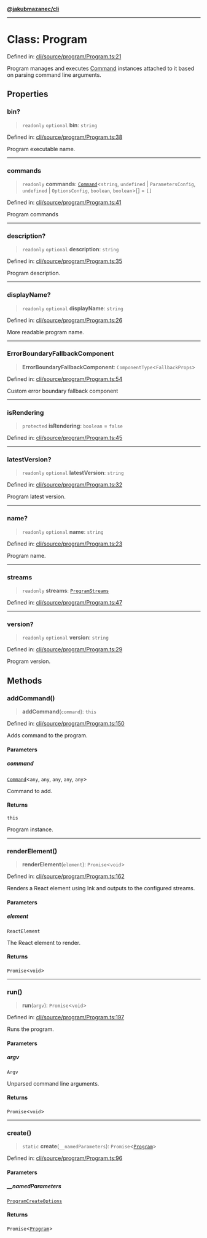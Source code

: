 [**@jakubmazanec/cli**](../README.md)

---

# Class: Program

Defined in:
[cli/source/program/Program.ts:21](https://github.com/jakubmazanec/tools/blob/dcfb3b06be051bf99e23e7e35174b07af0f0fddd/packages/cli/source/program/Program.ts#L21)

Program manages and executes [Command](Command.md) instances attached to it based on parsing command
line arguments.

## Properties

### bin?

> `readonly` `optional` **bin**: `string`

Defined in:
[cli/source/program/Program.ts:38](https://github.com/jakubmazanec/tools/blob/dcfb3b06be051bf99e23e7e35174b07af0f0fddd/packages/cli/source/program/Program.ts#L38)

Program executable name.

---

### commands

> `readonly` **commands**: [`Command`](Command.md)\<`string`, `undefined` \| `ParametersConfig`,
> `undefined` \| `OptionsConfig`, `boolean`, `boolean`\>[] = `[]`

Defined in:
[cli/source/program/Program.ts:41](https://github.com/jakubmazanec/tools/blob/dcfb3b06be051bf99e23e7e35174b07af0f0fddd/packages/cli/source/program/Program.ts#L41)

Program commands

---

### description?

> `readonly` `optional` **description**: `string`

Defined in:
[cli/source/program/Program.ts:35](https://github.com/jakubmazanec/tools/blob/dcfb3b06be051bf99e23e7e35174b07af0f0fddd/packages/cli/source/program/Program.ts#L35)

Program description.

---

### displayName?

> `readonly` `optional` **displayName**: `string`

Defined in:
[cli/source/program/Program.ts:26](https://github.com/jakubmazanec/tools/blob/dcfb3b06be051bf99e23e7e35174b07af0f0fddd/packages/cli/source/program/Program.ts#L26)

More readable program name.

---

### ErrorBoundaryFallbackComponent

> **ErrorBoundaryFallbackComponent**: `ComponentType`\<`FallbackProps`\>

Defined in:
[cli/source/program/Program.ts:54](https://github.com/jakubmazanec/tools/blob/dcfb3b06be051bf99e23e7e35174b07af0f0fddd/packages/cli/source/program/Program.ts#L54)

Custom error boundary fallback component

---

### isRendering

> `protected` **isRendering**: `boolean` = `false`

Defined in:
[cli/source/program/Program.ts:45](https://github.com/jakubmazanec/tools/blob/dcfb3b06be051bf99e23e7e35174b07af0f0fddd/packages/cli/source/program/Program.ts#L45)

---

### latestVersion?

> `readonly` `optional` **latestVersion**: `string`

Defined in:
[cli/source/program/Program.ts:32](https://github.com/jakubmazanec/tools/blob/dcfb3b06be051bf99e23e7e35174b07af0f0fddd/packages/cli/source/program/Program.ts#L32)

Program latest version.

---

### name?

> `readonly` `optional` **name**: `string`

Defined in:
[cli/source/program/Program.ts:23](https://github.com/jakubmazanec/tools/blob/dcfb3b06be051bf99e23e7e35174b07af0f0fddd/packages/cli/source/program/Program.ts#L23)

Program name.

---

### streams

> `readonly` **streams**: [`ProgramStreams`](../type-aliases/ProgramStreams.md)

Defined in:
[cli/source/program/Program.ts:47](https://github.com/jakubmazanec/tools/blob/dcfb3b06be051bf99e23e7e35174b07af0f0fddd/packages/cli/source/program/Program.ts#L47)

---

### version?

> `readonly` `optional` **version**: `string`

Defined in:
[cli/source/program/Program.ts:29](https://github.com/jakubmazanec/tools/blob/dcfb3b06be051bf99e23e7e35174b07af0f0fddd/packages/cli/source/program/Program.ts#L29)

Program version.

## Methods

### addCommand()

> **addCommand**(`command`): `this`

Defined in:
[cli/source/program/Program.ts:150](https://github.com/jakubmazanec/tools/blob/dcfb3b06be051bf99e23e7e35174b07af0f0fddd/packages/cli/source/program/Program.ts#L150)

Adds command to the program.

#### Parameters

##### command

[`Command`](Command.md)\<`any`, `any`, `any`, `any`, `any`\>

Command to add.

#### Returns

`this`

Program instance.

---

### renderElement()

> **renderElement**(`element`): `Promise`\<`void`\>

Defined in:
[cli/source/program/Program.ts:162](https://github.com/jakubmazanec/tools/blob/dcfb3b06be051bf99e23e7e35174b07af0f0fddd/packages/cli/source/program/Program.ts#L162)

Renders a React element using Ink and outputs to the configured streams.

#### Parameters

##### element

`ReactElement`

The React element to render.

#### Returns

`Promise`\<`void`\>

---

### run()

> **run**(`argv`): `Promise`\<`void`\>

Defined in:
[cli/source/program/Program.ts:197](https://github.com/jakubmazanec/tools/blob/dcfb3b06be051bf99e23e7e35174b07af0f0fddd/packages/cli/source/program/Program.ts#L197)

Runs the program.

#### Parameters

##### argv

`Argv`

Unparsed command line arguments.

#### Returns

`Promise`\<`void`\>

---

### create()

> `static` **create**(`__namedParameters`): `Promise`\<[`Program`](Program.md)\>

Defined in:
[cli/source/program/Program.ts:96](https://github.com/jakubmazanec/tools/blob/dcfb3b06be051bf99e23e7e35174b07af0f0fddd/packages/cli/source/program/Program.ts#L96)

#### Parameters

##### \_\_namedParameters

[`ProgramCreateOptions`](../type-aliases/ProgramCreateOptions.md)

#### Returns

`Promise`\<[`Program`](Program.md)\>
